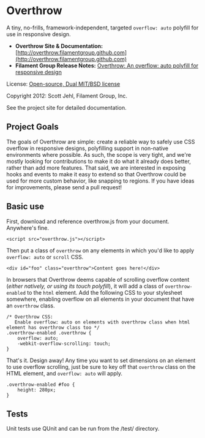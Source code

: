 # Overthrow #

A tiny, no-frills, framework-independent, targeted `overflow: auto` polyfill for use in responsive design.

- **Overthrow Site & Documentation:** [http://overthrow.filamentgroup.github.com](http://overthrow.filamentgroup.github.com)
- **Filament Group Release Notes:** [Overthrow: An overflow: auto polyfill for responsive design](http://filamentgroup.com/lab/overthrow)

License: [Open-source, Dual MIT/BSD license](https://filamentgroup.github.com/overthrow/license.txt)

Copyright 2012: Scott Jehl, Filament Group, Inc. 

See the project site for detailed documentation.

## Project Goals

The goals of Overthrow are simple: create a reliable way to safely use CSS overflow in responsive designs, polyfilling support in non-native environments where possible. As such, the scope is very tight, and we're mostly looking for contributions to make it do what it already does better, rather than add more features. That said, we are interested in exposing hooks and events to make it easy to extend so that Overthrow could be used for more custom behavior, like snapping to regions. If you have ideas for improvements, please send a pull request!


## Basic use

First, download and reference overthrow.js from your document. Anywhere's fine.

    <script src="overthrow.js"></script>

Then put a class of `overthrow` on any elements in which you'd like to apply `overflow: auto` or `scroll` CSS.

	<div id="foo" class="overthrow">Content goes here!</div>

In browsers that Overthrow deems capable of scrolling overflow content (_either natively, or using its touch polyfill_), it will add a class of `overthrow-enabled` to the `html` element. Add the following CSS to your stylesheet somewhere, enabling overflow on all elements in your document that have an `overthrow` class.

    /* Overthrow CSS:
	   Enable overflow: auto on elements with overthrow class when html element has overthrow class too */
    .overthrow-enabled .overthrow {
        overflow: auto;
        -webkit-overflow-scrolling: touch;
    }

That's it. Design away! Any time you want to set dimensions on an element to use overflow scrolling, just be sure to key off that `overthrow` class on the HTML element, and `overflow: auto` will apply.

    .overthrow-enabled #foo {
        height: 280px;
    }

## Tests

Unit tests use QUnit and can be run from the /test/ directory.